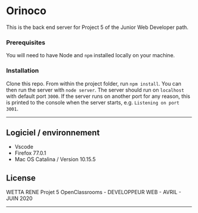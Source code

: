 # Orinoco #

This is the back end server for Project 5 of the Junior Web Developer path.

### Prerequisites ###

You will need to have Node and `npm` installed locally on your machine.

### Installation ###

Clone this repo. From within the project folder, run `npm install`. You 
can then run the server with `node server`. 
The server should run on `localhost` with default port `3000`. If the
server runs on another port for any reason, this is printed to the
console when the server starts, e.g. `Listening on port 3001`.

**************************************************************
## Logiciel / environnement
- Vscode
- Firefox 77.0.1
- Mac OS Catalina / Version 10.15.5

## License
WETTA RENE
Projet 5 OpenClassrooms -  DEVELOPPEUR WEB - AVRIL - JUIN 2020
**************************************************************